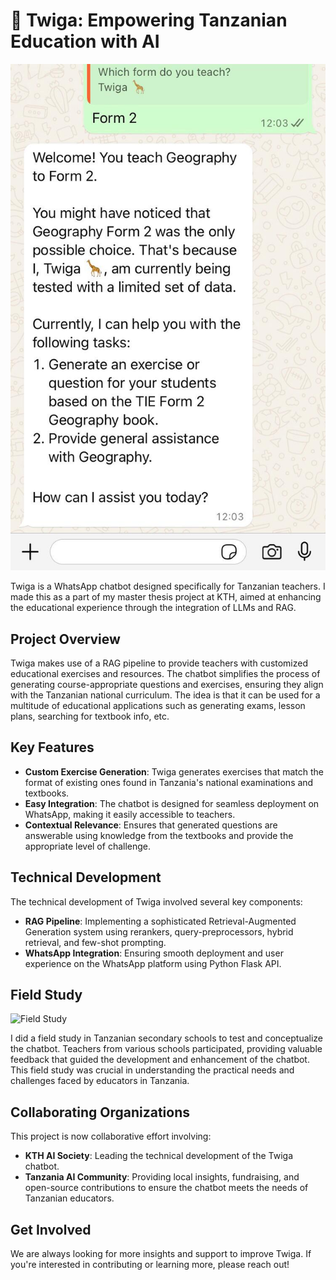 # 🦒 Twiga: Empowering Tanzanian Education with AI

![Twiga Chatbot](/assets/twiga-screenshot.jpeg)

Twiga is a WhatsApp chatbot designed specifically for Tanzanian teachers. I made this as a part of my master thesis project at KTH, aimed at enhancing the educational experience through the integration of LLMs and RAG.

## Project Overview

Twiga makes use of a RAG pipeline to provide teachers with customized educational exercises and resources. The chatbot simplifies the process of generating course-appropriate questions and exercises, ensuring they align with the Tanzanian national curriculum. The idea is that it can be used for a multitude of educational applications such as generating exams, lesson plans, searching for textbook info, etc.

## Key Features

-   **Custom Exercise Generation**: Twiga generates exercises that match the format of existing ones found in Tanzania's national examinations and textbooks.
-   **Easy Integration**: The chatbot is designed for seamless deployment on WhatsApp, making it easily accessible to teachers.
-   **Contextual Relevance**: Ensures that generated questions are answerable using knowledge from the textbooks and provide the appropriate level of challenge.

## Technical Development

The technical development of Twiga involved several key components:

-   **RAG Pipeline**: Implementing a sophisticated Retrieval-Augmented Generation system using rerankers, query-preprocessors, hybrid retrieval, and few-shot prompting.
-   **WhatsApp Integration**: Ensuring smooth deployment and user experience on the WhatsApp platform using Python Flask API.

## Field Study

![Field Study](/assets/public-school.png)

I did a field study in Tanzanian secondary schools to test and conceptualize the chatbot. Teachers from various schools participated, providing valuable feedback that guided the development and enhancement of the chatbot. This field study was crucial in understanding the practical needs and challenges faced by educators in Tanzania.

## Collaborating Organizations

This project is now collaborative effort involving:

-   **KTH AI Society**: Leading the technical development of the Twiga chatbot.
-   **Tanzania AI Community**: Providing local insights, fundraising, and open-source contributions to ensure the chatbot meets the needs of Tanzanian educators.

## Get Involved

We are always looking for more insights and support to improve Twiga. If you're interested in contributing or learning more, please reach out!
